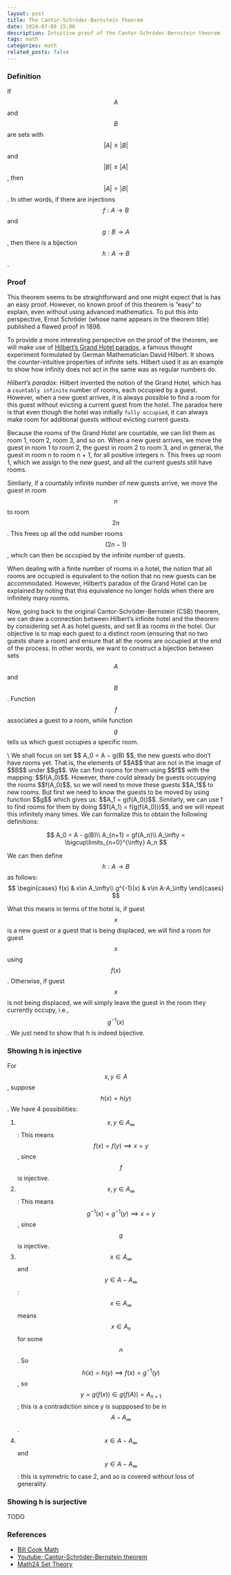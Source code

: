 ```yaml
---
layout: post
title: The Cantor-Schröder-Bernstein theorem
date: 2024-07-08 15:00
description: Intuitive proof of the Cantor-Schröder-Bernstein theorem
tags: math
categories: math
related_posts: false
---
```


### Definition
If $$ A $$ and $$ B $$ are sets with $$ |A| \leq |B| $$ and $$ |B| \leq |A| $$, then $$ |A|=|B| $$. In other words, if there are injections $$ f:A \longrightarrow B $$ and $$ g:B \longrightarrow A $$, then there is a bijection $$ h:A \longrightarrow B $$.


### Proof
This theorem seems to be straightforward and one might expect that is has an easy proof. However, no known proof of this theorem is ”easy” to explain, even without using advanced mathematics. To put this into perspective, Ernst Schröder (whose name appears in the theorem title) published a flawed proof in 1898.

To provide a more interesting perspective on the proof of the theorem, we will make use of [Hilbert’s Grand Hotel paradox](https://en.wikipedia.org/wiki/Hilbert%27s_paradox_of_the_Grand_Hotel#:~:text=4%20References-,The%20paradox,each%20expecting%20their%20own%20room.), a famous thought experiment formulated by German Mathematician David Hilbert. It shows the counter-intuitive properties of infinite sets. Hilbert used it as an example to show how infinity does not act in the same was as regular numbers do.

*Hilbert’s paradox*: Hilbert invented the notion of the Grand Hotel, which has a `countably infinite` number of rooms, each occupied by a guest. However, when a new guest arrives, it is always possible to find a room for this guest without evicting a current guest from the hotel. The paradox here is that even though the hotel was initially `fully occupied`, it can always make room for additional guests without evicting current guests.

Because the rooms of the Grand Hotel are countable, we can list them as room 1, room 2, room 3, and so on. When a new guest arrives, we move the guest in room 1 to room 2, the guest in room 2 to room 3, and in general, the guest in room n to room n + 1, for all positive integers n. This frees up room 1, which we assign to the new guest, and all the current guests still have rooms.

Similarly, if a countably infinite number of new guests arrive, we move the guest in room $$n$$ to room $$2n$$. This frees up all the odd number rooms $$(2n − 1)$$, which can then be occupied by the infinite number of guests.

When dealing with a finite number of rooms in a hotel, the notion that all rooms are occupied is equivalent to the notion that no new guests can be accommodated. However, Hilbert’s paradox of the Grand Hotel can be explained by noting that this equivalence no longer holds when there are infinitely many rooms.

Now, going back to the original Cantor-Schröder-Bernstein (CSB) theorem, we can draw a connection between Hilbert’s infinite hotel and the theorem by considering set A as hotel guests, and set B as rooms in the hotel. Our objective is to map each guest to a distinct room (ensuring that no two guests share a room) and ensure that all the rooms are occupied at the end of the process. In other words, we want to construct a bijection between sets $$A$$ and $$B$$. Function $$f$$ associates a guest to a room, while function $$g$$ tells us which guest occupies a specific room.

<div class="row">
    <div class="col-sm mt-3 mt-md-0">
        <img class="img-fluid rounded z-depth-1" src="{{ '/assets/img/hilbert-hotel.png' | relative_url }}" alt="" title=""/>
    </div>
</div>
\
We shall focus on set $$ A_0 = A − g(B) $$, the new guests who don’t have rooms yet. That is, the elements of $$A$$ that are not in the image of $$B$$ under $$g$$. We can find rooms for them using $$f$$ with the mapping: $$f(A_0)$$. However, there could already be guests occupying the rooms $$f(A_0)$$, so we will need to move these guests $$A_1$$ to new rooms. But first we need to know the guests to be moved by using function $$g$$ which gives us: $$A_1 = g(f(A_0))$$. Similarly, we can use f to find rooms for them by doing $$f(A_1) = f(g(f(A_0)))$$, and we will repeat this infinitely many times. We can formalize this to obtain the following definitions:

$$
A_0 = A - g(B)\\
A_{n+1} = gf(A_n)\\
A_\infty = \bigcup\limits_{n=0}^{\infty} A_n
$$

We can then define $$ h:A \longrightarrow B $$ as follows:
$$
\begin{cases} 
      f(x) & x\in A_\infty\\      
      g^{-1}(x) & x\in A-A_\infty 
   \end{cases}
$$

What this means in terms of the hotel is, if guest $$x$$ is a new guest or a guest that is being displaced, we will find a room for guest $$x$$ using $$f(x)$$. Otherwise, if guest $$x$$ is not being displaced, we will simply leave the guest in the room they currently occupy, i.e., $$g^{-1}(x)$$.
We just need to show that h is indeed bijective.

### Showing h is injective
For $$x, y \in A$$, suppose $$h(x) = h(y)$$. We have 4 possibilities:
1. $$x, y \in A_\infty$$ : This means $$f(x) = f(y) \implies x = y$$, since $$f$$ is injective.
2. $$x, y \in A_\infty$$: This means $$g^{-1}(x) = g^{-1}(y) \implies x = y$$, since $$g$$ is injective.
3. $$x \in A_\infty$$ and $$y \in A - A_\infty$$: $$x \in A_\infty$$ means $$x \in A_n$$ for some $$n$$. So $$h(x) = h(y) \implies f(x) = g^{-1}(y)$$, so $$ y = g(f(x)) \in g(f(A)) = A_{n+1}$$; this is a contradiction since y is suppposed to be in $$A - A_\infty$$.
4. $$ x \in A - A_\infty$$ and $$ y \in A - A_\infty$$: this is symmetric to case 2, and so is covered without loss of generality.

### Showing h is surjective
TODO



### References
- [Bill Cook Math](https://billcookmath.com/courses/math2510-spring2010/Schroder-Bernstein.pdf)
- [Youtube: Cantor-Schröder-Bernstein theorem](https://www.youtube.com/watch?v=IkoKttTDuxE&feature=youtu.be)
- [Math24 Set Theory](https://math24.net/cantor-schroder-bernstein-theorem.html)
